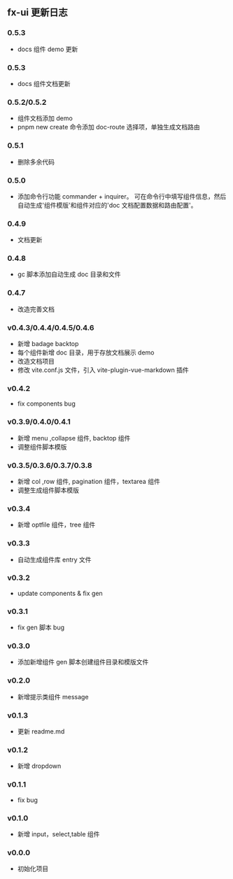 ## fx-ui 更新日志

### 0.5.3

- docs 组件 demo 更新

### 0.5.3

- docs 组件文档更新

### 0.5.2/0.5.2

- 组件文档添加 demo
- pnpm new create 命令添加 doc-route 选择项，单独生成文档路由

### 0.5.1

- 删除多余代码

### 0.5.0

- 添加命令行功能 commander + inquirer。 可在命令行中填写组件信息，然后自动生成'组件模版'和组件对应的'doc 文档配置数据和路由配置'。

### 0.4.9

- 文档更新

### 0.4.8

- gc 脚本添加自动生成 doc 目录和文件

### 0.4.7

- 改造完善文档

### v0.4.3/0.4.4/0.4.5/0.4.6

- 新增 badage backtop
- 每个组件新增 doc 目录，用于存放文档展示 demo
- 改造文档项目
- 修改 vite.conf.js 文件，引入 vite-plugin-vue-markdown 插件

### v0.4.2

- fix components bug

### v0.3.9/0.4.0/0.4.1

- 新增 menu ,collapse 组件, backtop 组件
- 调整组件脚本模版

### v0.3.5/0.3.6/0.3.7/0.3.8

- 新增 col ,row 组件, pagination 组件，textarea 组件
- 调整生成组件脚本模版

### v0.3.4

- 新增 optfile 组件，tree 组件

### v0.3.3

- 自动生成组件库 entry 文件

### v0.3.2

- update components & fix gen

### v0.3.1

- fix gen 脚本 bug

### v0.3.0

- 添加新增组件 gen 脚本创建组件目录和模版文件

### v0.2.0

- 新增提示类组件 message

### v0.1.3

- 更新 readme.md

### v0.1.2

- 新增 dropdown

### v0.1.1

- fix bug

### v0.1.0

- 新增 input，select,table 组件

### v0.0.0

- 初始化项目
